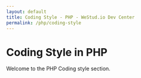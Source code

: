 ```yaml
---
layout: default
title: Coding Style - PHP - WeStud.io Dev Center
permalink: /php/coding-style
---
```


# Coding Style in PHP

Welcome to the PHP Coding style section.
